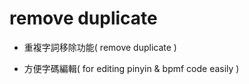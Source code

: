 # remove duplicate

- 重複字詞移除功能( remove duplicate )

- 方便字碼編輯( for editing pinyin & bpmf code easily )
